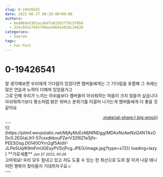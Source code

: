 ```yaml
---
slug: 0-19426541
date: 2022-06-27 00:20:00+09:00
authors:
  - bed069e5362aca6d7a822b2778c578b6
  - 326c0d1e7045798aa3964e2028c34628
categories:
  - Saerom
tags:
  - Fan Post
---
```


# 0-19426541

<div class="post-container" markdown="1">
<div class="content-container md-sidebar__scrollwrap" markdown="1">

잘 생각해보면 우리에게  기다림이 있었다면 멤버들에게는 그 기다림을 포함해 그 속에는 많은 연습과 노력이 더해져 있었을거고 <br>그로 인해 우리가 느끼는 아쉬움보다 멤버들이 아쉬워하는 마음이 크지 않을까 싶습니다 <br>아쉬워하기보다 평소처럼 밝은 위버스 분위기를 이끌어 나가는게 멤버들에게 더 좋을 것 같아요

</div>
</div>

<div style="text-align: right;" markdown="1">
<a href="https://weverse.io/fromis9/fanpost/0-19426541" style="text-align: right;">:material-share:{.big-emoji}</a>
</div>
---

<div class="comments-container md-sidebar__scrollwrap" markdown="1">
<div class="comment" markdown="1">
<div class='id-container' markdown="1">
![](https://phinf.wevpstatic.net/MjAyMzExMjNfNDgg/MDAxNzAwNzQ4NTAxODc0.2EGtaLlh1-57cxxdkbxuPZerV329IZ1e5jfx-PEESOsg.D0140OYrn2gf5AidV-JLPeSUqIK9mFmUGEsyPVSrjPcg.JPEG/image.jpg?type=s72){ loading=lazy }
**<span class="artist">가로새롬</span>** <small>Jun 27 2022, 00:26</small><br>
</div>
<div class='comment-body' markdown="1">
고마워요! 우리 모두 힘내고 있고 저도 도울 수 있는 한 최선으로 도와 잘 이겨 나갈 테니 어떤 행복이 찾아올지 기대하자구요☺️
</div>
</div>
</div>
---
